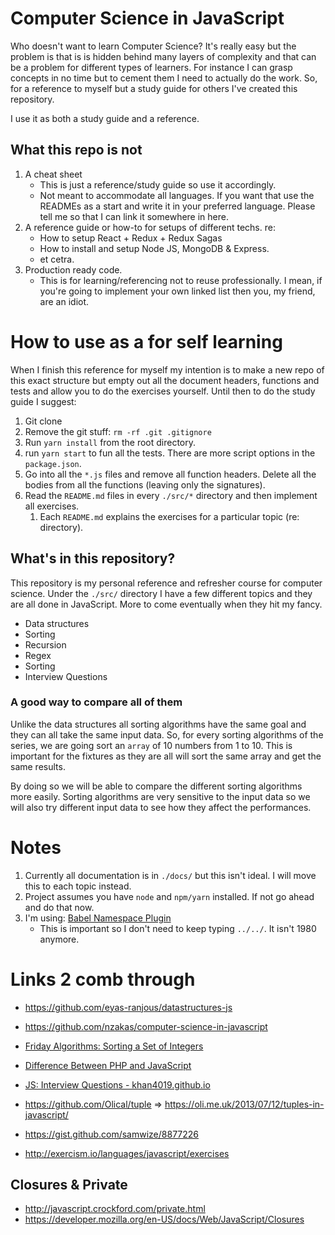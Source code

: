 # Computer Science in JavaScript
Who doesn't want to learn Computer Science? It's really easy but the problem is that is is hidden behind many layers of complexity and that can be a problem for different types of learners. For instance I can grasp concepts in no time but to cement them I need to actually do the work. So, for a reference to myself but a study guide for others I've created this repository.

I use it as both a study guide and a reference.

## What this repo is not
1. A cheat sheet
    * This is just a reference/study guide so use it accordingly.
    * Not meant to accommodate all languages. If you want that use the READMEs as a start and write it in your preferred language. Please tell me so that I can link it somewhere in here.
1. A reference guide or how-to for setups of different techs. re:
    * How to setup React + Redux + Redux Sagas
    * How to install and setup Node JS, MongoDB & Express.
    * et cetra.
1. Production ready code.
    * This is for learning/referencing not to reuse professionally. I mean, if you're going to implement your own linked list then you, my friend, are an idiot.

# How to use as a for self learning
When I finish this reference for myself my intention is to make a new repo of this exact structure but empty out all the document headers, functions and tests and allow you to do the exercises yourself. Until then to do the study guide I suggest:

1. Git clone
1. Remove the git stuff: `rm -rf .git .gitignore`
1. Run `yarn install` from the root directory.
1. run `yarn start` to fun all the tests. There are more script options in the `package.json`.
1. Go into all the `*.js` files and remove all function headers. Delete all the bodies from all the functions (leaving only the signatures).
1. Read the `README.md` files in every `./src/*` directory and then implement all exercises.
    1. Each `README.md` explains the exercises for a particular topic (re: directory).

## What's in this repository?
This repository is my personal reference and refresher course for computer science. Under the `./src/` directory I have a few different topics and they are all done in JavaScript. More to come eventually when they hit my fancy.

- Data structures
- Sorting
- Recursion
- Regex
- Sorting
- Interview Questions

### A good way to compare all of them

Unlike the data structures all sorting algorithms have the same goal and they can all take the same input data. So, for every sorting algorithms of the series, we are going sort an `array` of 10 numbers from 1 to 10. This is important for the fixtures as they are all will sort the same array and get the same results.

By doing so we will be able to compare the different sorting algorithms more easily. Sorting algorithms are very sensitive to the input data so we will also try different input data to see how they affect the performances.

# Notes
1. Currently all documentation is in `./docs/` but this isn't ideal. I will move this to each topic instead.
1. Project assumes you have `node` and `npm/yarn` installed. If not go ahead and do that now.
1. I'm using: [Babel Namespace Plugin](https://github.com/yudhasetiawan/babel-plugin-namespace)
    * This is important so I don't need to keep typing `../../`. It isn't 1980 anymore.

# Links 2 comb through
* https://github.com/eyas-ranjous/datastructures-js
* https://github.com/nzakas/computer-science-in-javascript
* [Friday Algorithms: Sorting a Set of Integers](http://bit.ly/2tGbxHy)
* [Difference Between PHP and JavaScript](http://bit.ly/2tGh0OD)
* [JS: Interview Questions - khan4019.github.io](http://bit.ly/2tFZU3x)

* https://github.com/Olical/tuple => https://oli.me.uk/2013/07/12/tuples-in-javascript/
* https://gist.github.com/samwize/8877226
* http://exercism.io/languages/javascript/exercises

## Closures & Private
* http://javascript.crockford.com/private.html
* https://developer.mozilla.org/en-US/docs/Web/JavaScript/Closures
